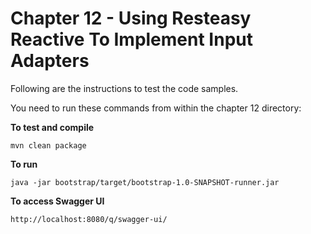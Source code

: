# Chapter 12 - Using Resteasy Reactive To Implement Input Adapters
Following are the instructions to test the code samples.

You need to run these commands from within the chapter 12 directory:

**To test and compile**
```
mvn clean package
```
**To run**
```
java -jar bootstrap/target/bootstrap-1.0-SNAPSHOT-runner.jar
```
**To access Swagger UI**
```
http://localhost:8080/q/swagger-ui/
```
